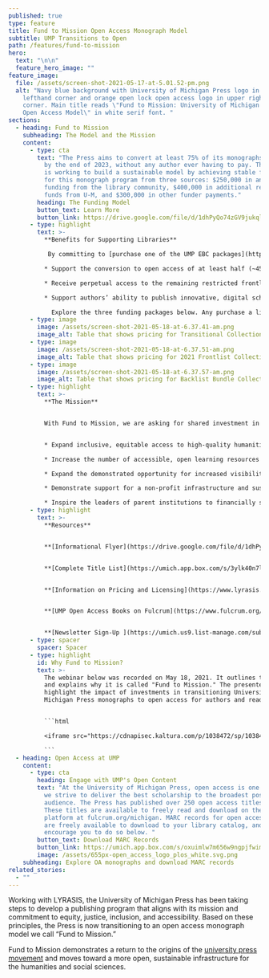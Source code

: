 ```yaml
---
published: true
type: feature
title: Fund to Mission Open Access Monograph Model
subtitle: UMP Transitions to Open
path: /features/fund-to-mission
hero:
  text: "\n\n"
  feature_hero_image: ""
feature_image:
  file: /assets/screen-shot-2021-05-17-at-5.01.52-pm.png
  alt: "Navy blue background with University of Michigan Press logo in upper
    lefthand corner and orange open lock open access logo in upper righthand
    corner. Main title reads \"Fund to Mission: University of Michigan Press'
    Open Access Model\" in white serif font. "
sections:
  - heading: Fund to Mission
    subheading: The Model and the Mission
    content:
      - type: cta
        text: "The Press aims to convert at least 75% of its monographs to open access
          by the end of 2023, without any author ever having to pay. The Press
          is working to build a sustainable model by achieving stable funding
          for this monograph program from three sources: $250,000 in annual
          funding from the library community, $400,000 in additional recurring
          funds from U-M, and $300,000 in other funder payments."
        heading: The Funding Model
        button_text: Learn More
        button_link: https://drive.google.com/file/d/1dhPyQo74zGV9jukqlootY8JF8uj-7Q2p/view
      - type: highlight
        text: >-
          **Benefits for Supporting Libraries**

           By committing to [purchase one of the UMP EBC packages](https://drive.google.com/file/d/1dhPyQo74zGV9jukqlootY8JF8uj-7Q2p/view), libraries:

          * Support the conversion to open access of at least half (~45) of University of Michigan Press scholarly monographs in 2022 (We will expand this percentage if we realize our full goal, and will build on it in succeeding years);

          * Receive perpetual access to the remaining restricted frontlist titles and term access to the backlist (~1,500 titles), which will otherwise remain closed to non-purchasers;

          * Support authors’ ability to publish innovative, digital scholarship leveraging the next-generation, open-source Fulcrum platform.

            Explore the three funding packages below. Any purchase a library makes today supports our transition to open access. Libraries who commit to purchase before **June 30, 2021** [will receive an extra 5% discount](https://www.google.com/url?q=https://www.lyrasis.org/content/Pages/product-details.aspx?pid%3D8D37544B-F9AA-E811-9416-00155DA0E429&sa=D&source=editors&ust=1621338454104000&usg=AOvVaw0oXdtowU_TYCHniOs-FzrW).
      - type: image
        image: /assets/screen-shot-2021-05-18-at-6.37.41-am.png
        image_alt: Table that shows pricing for Transitional Collection
      - type: image
        image: /assets/screen-shot-2021-05-18-at-6.37.51-am.png
        image_alt: Table that shows pricing for 2021 Frontlist Collection
      - type: image
        image: /assets/screen-shot-2021-05-18-at-6.37.57-am.png
        image_alt: Table that shows pricing for Backlist Bundle Collection
      - type: highlight
        text: >-
          **The Mission**


          With Fund to Mission, we are asking for shared investment in strengthening humanities and social sciences infrastructure and scholarship. Through a transparent model that fits with existing library workflows and provides unique benefits to supporters, we hope to:


          * Expand inclusive, equitable access to high-quality humanities and qualitative social science scholarship for diverse, global audiences;

          * Increase the number of accessible, open learning resources for students that are instantly available, downloadable, and free of DRM restrictions;

          * Expand the demonstrated opportunity for increased visibility and impact that open access provides to all authors, without the inequities of “pay to publish”;

          * Demonstrate support for a non-profit infrastructure and sustainable business model, on a platform that already hosts other university press content and collections;

          * Inspire the leaders of parent institutions to financially support their presses in more sustainable and open approaches to monograph publishing.
      - type: highlight
        text: >-
          **Resources**


          **[Informational Flyer](https://drive.google.com/file/d/1dhPyQo74zGV9jukqlootY8JF8uj-7Q2p/view)**


          **[Complete Title List](https://umich.app.box.com/s/3ylk40n7lo3oyl62j9wlvvhus69ocf0v)**


          **[Information on Pricing and Licensing](https://www.lyrasis.org/content/Pages/product-details.aspx?pid=8D37544B-F9AA-E811-9416-00155DA0E429)**


          **[UMP Open Access Books on Fulcrum](https://www.fulcrum.org/michigan?locale=en&user_access=oa)**


          **[Newsletter Sign-Up ](https://umich.us9.list-manage.com/subscribe?u=a4cd6f758656d0e1542fcb495&id=ee5048bf45)**
      - type: spacer
        spacer: Spacer
      - type: highlight
        id: Why Fund to Mission?
        text: >-
          The webinar below was recorded on May 18, 2021. It outlines the model
          and explains why it is called "Fund to Mission." The presenters also
          highlight the impact of investments in transitioning University of
          Michigan Press monographs to open access for authors and readers.


          ```html

          <iframe src="https://cdnapisec.kaltura.com/p/1038472/sp/103847200/embedIframeJs/uiconf_id/25437071/partner_id/1038472?iframeembed=true&playerId=kplayer&entry_id=1_3omiqtfm&flashvars[streamerType]=auto" width="560" height="395" allowfullscreen webkitallowfullscreen mozAllowFullScreen allow="autoplay *; fullscreen *; encrypted-media *" frameborder="0"></iframe>

          ```
  - heading: Open Access at UMP
    content:
      - type: cta
        heading: Engage with UMP's Open Content
        text: "At the University of Michigan Press, open access is one of many ways that
          we strive to deliver the best scholarship to the broadest possible
          audience. The Press has published over 250 open access titles to date.
          These titles are available to freely read and download on the Fulcrum
          platform at fulcrum.org/michigan. MARC records for open access books
          are freely available to download to your library catalog, and we
          encourage you to do so below. "
        button_text: Download MARC Records
        button_link: https://umich.app.box.com/s/oxuimlw7m656w9ngpjfwim10zdqxy5at
        image: /assets/655px-open_access_logo_plos_white.svg.png
    subheading: Explore OA monographs and download MARC records
related_stories:
  - ""
---
```

Working with LYRASIS, the University of Michigan Press has been taking steps to develop a publishing program that aligns with its mission and commitment to equity, justice, inclusion, and accessibility. Based on these principles, the Press is now transitioning to an open access monograph model we call “Fund to Mission.” 

Fund to Mission demonstrates a return to the origins of the [university press movement](https://aupresses.org/the-value-of-university-presses/) and moves toward a
more open, sustainable infrastructure for the humanities and social sciences.